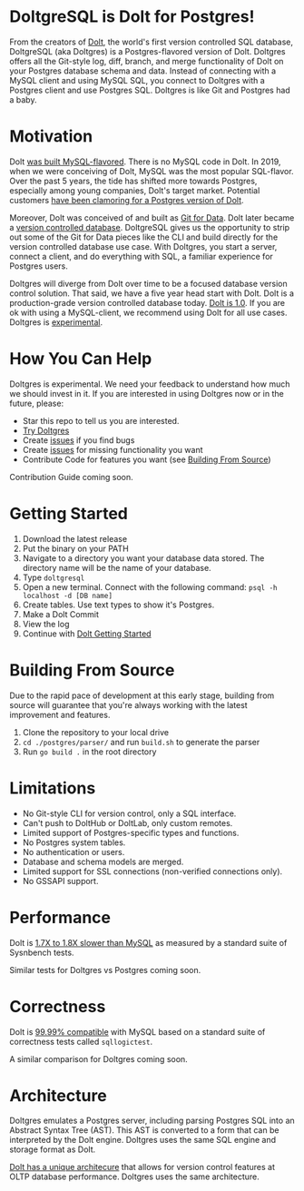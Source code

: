 # DoltgreSQL is Dolt for Postgres!

From the creators of [Dolt](https://www.doltdb.com), the world's first version controlled SQL database,
DoltgreSQL (aka Doltgres) is a Postgres-flavored version of Dolt. Doltgres offers all the Git-style log, 
diff, branch, and merge functionality of Dolt on your Postgres database schema and data. Instead of 
connecting with a MySQL client and using MySQL SQL, you connect to Doltgres with a Postgres client and 
use Postgres SQL. Doltgres is like Git and Postgres had a baby.

# Motivation

Dolt [was built MySQL-flavored](https://www.dolthub.com/blog/2022-03-28-have-postgres-want-dolt/#why-is-dolt-mysql-flavored-anyway). 
There is no MySQL code in Dolt. In 2019, when we were conceiving of Dolt, MySQL was the most popular 
SQL-flavor. Over the past 5 years, the tide has shifted more towards Postgres, especially among 
young companies, Dolt's target market. Potential customers
[have been clamoring for a Postgres version of Dolt](https://github.com/dolthub/dolt/issues/4840).

Moreover, Dolt was conceived of and built as [Git for Data](https://www.dolthub.com/blog/2020-03-06-so-you-want-git-for-data/).
Dolt later became a [version controlled database](https://www.dolthub.com/blog/2021-09-17-database-version-control/).
DoltgreSQL gives us the opportunity to strip out some of the Git for Data pieces like the CLI
and build directly for the version controlled database use case. With Doltgres, you start a server,
connect a client, and do everything with SQL, a familiar experience for Postgres users. 

Doltgres will diverge from Dolt over time to be a focused database version control solution. 
That said, we have a five year head start with Dolt. Dolt is a production-grade version
controlled database today. [Dolt is 1.0](https://www.dolthub.com/blog/2023-05-05-dolt-1-dot-0/).
If you are ok with using a MySQL-client, we recommend using Dolt for all use cases. Doltgres 
is [experimental](#limitations).

# How You Can Help

Doltgres is experimental. We need your feedback to understand how much we should invest in it.
If you are interested in using Doltgres now or in the future, please:

* Star this repo to tell us you are interested.
* [Try Doltgres](#getting-started)
* Create [issues](https://github.com/dolthub/doltgresql/issues) if you find bugs
* Create [issues](https://github.com/dolthub/doltgresql/issues) for missing functionality you want
* Contribute Code for features you want (see [Building From Source](#building-from-source))

Contribution Guide coming soon.

# Getting Started

1. Download the latest release
2. Put the binary on your PATH
3. Navigate to a directory you want your database data stored. The directory name will be the name of your database.
4. Type `doltgresql`
5. Open a new terminal. Connect with the following command: `psql -h localhost -d [DB name]`
6. Create tables. Use text types to show it's Postgres.
7. Make a Dolt Commit
8. View the log
9. Continue with [Dolt Getting Started](https://docs.dolthub.com/introduction/getting-started/database#insert-some-data)

# Building From Source

Due to the rapid pace of development at this early stage, building from source will guarantee that you're always working
with the latest improvement and features.

1. Clone the repository to your local drive
2. `cd ./postgres/parser/` and run `build.sh` to generate the parser
3. Run `go build .` in the root directory

# Limitations

* No Git-style CLI for version control, only a SQL interface.
* Can't push to DoltHub or DoltLab, only custom remotes.
* Limited support of Postgres-specific types and functions.
* No Postgres system tables.
* No authentication or users.
* Database and schema models are merged.
* Limited support for SSL connections (non-verified connections only).
* No GSSAPI support.

# Performance

Dolt is [1.7X to 1.8X slower than MySQL](https://docs.dolthub.com/sql-reference/benchmarks/latency) as measured by 
a standard suite of Sysnbench tests. 

Similar tests for Doltgres vs Postgres coming soon. 

# Correctness

Dolt is [99.99% compatible](https://docs.dolthub.com/sql-reference/benchmarks/correctness) with MySQL based on a 
standard suite of correctness tests called `sqllogictest`.

A similar comparison for Doltgres coming soon.

# Architecture

Doltgres emulates a Postgres server, including parsing Postgres SQL into an Abstract Syntax Tree (AST). This AST is
converted to a form that can be interpreted by the Dolt engine. Doltgres uses the same SQL engine and storage format as Dolt.

[Dolt has a unique architecure](https://docs.dolthub.com/architecture/architecture) that allows for version control
features at OLTP database performance. Doltgres uses the same architecture.
